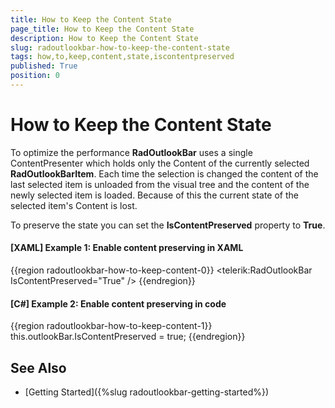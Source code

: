 ```yaml
---
title: How to Keep the Content State
page_title: How to Keep the Content State
description: How to Keep the Content State
slug: radoutlookbar-how-to-keep-the-content-state
tags: how,to,keep,content,state,iscontentpreserved
published: True
position: 0
---
```


# How to Keep the Content State

To optimize the performance __RadOutlookBar__ uses a single ContentPresenter which holds only the Content of the currently selected __RadOutlookBarItem__. Each time the selection is changed the content of the last selected item is unloaded from the visual tree and the content of the newly selected item is loaded. Because of this the current state of the selected item's Content is lost. 

To preserve the state you can set the __IsContentPreserved__ property to __True__. 

#### __[XAML] Example 1: Enable content preserving in XAML__
{{region radoutlookbar-how-to-keep-content-0}}
	<telerik:RadOutlookBar IsContentPreserved="True" />
{{endregion}}

#### __[C#] Example 2: Enable content preserving in code__
{{region radoutlookbar-how-to-keep-content-1}}
	this.outlookBar.IsContentPreserved = true;
{{endregion}}


## See Also
 * [Getting Started]({%slug radoutlookbar-getting-started%})